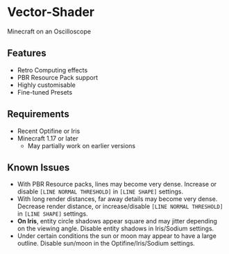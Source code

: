 # Vector-Shader
Minecraft on an Oscilloscope

## Features
- Retro Computing effects
- PBR Resource Pack support
- Highly customisable
- Fine-tuned Presets

## Requirements
- Recent Optifine or Iris
- Minecraft 1.17 or later
  - May partially work on earlier versions

## Known Issues
- With PBR Resource packs, lines may become very dense. Increase or disable `[LINE NORMAL THRESHOLD]` in `[LINE SHAPE]` settings.
- With long render distances, far away details may become very dense. Decrease render distance, or increase/disable `[LINE NORMAL THRESHOLD]` in `[LINE SHAPE]` settings.
- **On Iris**, entity circle shadows appear square and may jitter depending on the viewing angle. Disable entity shadows in Iris/Sodium settings.
- Under certain conditions the sun or moon may appear to have a large outline. Disable sun/moon in the Optifine/Iris/Sodium settings.
